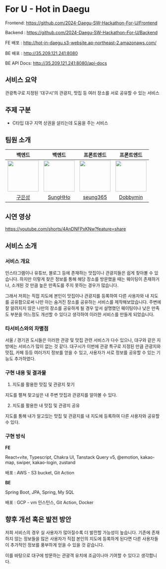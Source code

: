 # For U - Hot in Daegu

Frontend: https://github.com/2024-Daegu-SW-Hackathon-For-U/Frontend

Backend : https://github.com/2024-Daegu-SW-Hackathon-For-U/Backend

FE 배포 : http://hot-in-daegu.s3-website.ap-northeast-2.amazonaws.com/

BE 배포 : http://35.209.121.241:8080

BE API Docs: http://35.209.121.241:8080/api-docs

## 서비스 요약

관광특구로 지정된 '대구시'의 관광지, 맛집 등 여러 장소를 서로 공유할 수 있는
서비스

## 주제 구분

- C타입 대구 지역 상권을 살리는데 도움을 주는 서비스

## 팀원 소개

|                                             백엔드                                             |                                         백엔드                                         |                                        프론트엔드                                        |                                        프론트엔드                                        |
| :--------------------------------------------------------------------------------------------: | :------------------------------------------------------------------------------------: | :--------------------------------------------------------------------------------------: | :--------------------------------------------------------------------------------------: |
| [<img src="https://github.com/Koo-EunSung.png" width="100px">](https://github.com/Koo-EunSung) | [<img src="https://github.com/SungHHo.png" width="100px">](https://github.com/SungHHo) | [<img src="https://github.com/seung365.png" width="100px">](https://github.com/seung365) | [<img src="https://github.com/Dobbymin.png" width="100px">](https://github.com/Dobbymin) |
|                            [구은성](https://github.com/Koo-EunSung)                            |                         [SungHHo](https://github.com/SungHHo)                          |                         [seung365](https://github.com/seung365)                          |                         [Dobbymin](https://github.com/Dobbymin)                          |

## 시연 영상

https://youtube.com/shorts/4AnDNFPxKNw?feature=share

## 서비스 소개

### 서비스 개요

인스타그램이나 유튜브, 블로그 등에 존재하는 맛집이나 관광지들은 쉽게 찾아볼 수
있습니다. 하지만 이렇게 찾은 정보를 통해 해당 장소를 방문했을 때는 웨이팅이
존재하거나, 소개된 것 만큼 높은 만족도를 주지 못하는 경우가 많습니다.

그래서 저희는 직접 지도에 본인이 맛집이나 관광지를 등록하여 다른 사용자와 내
지도를 공유함으로써 나만 아는 숨겨진 장소를 공유하는 서비스를 제작해보았습니다.
주변에 잘 알려지지 않은 나만의 장소를 공유하게 될 경우 앞서 설명했던 웨이팅이나
낮은 만족도 부분을 어느정도 개선할 수 있다고 생각하여 이러한 서비스를 만들게
되었습니다.

### 타서비스와의 차별점

서울 / 경기권 도시들은 이러한 관광 및 맛집 관련 서비스가 다수 있으나, 대구와
같은 지방에는 서비스가 많이 없는 것 같다. 대구시가 이번에 관광 특구로 지정된
만큼 관광지와 맛집, 카페 등등 여러가지 정보를 얻을 수 있고, 사용자가 서로 정보를
공유할 수 있는 기능도 추가하였다.

### 구현 내용 및 결과물

1. 지도를 활용한 맛집 및 관광지 찾기

지도를 펼쳐 찾고싶은 내 주변 맛집과 관광지를 알아볼 수 있다.

2. 지도를 활용한 내 맛집 및 관광지 공유

지도를 통해 내가 알고있는 맛집 및 관광지를 내 지도에 등록하여 다른 사용자와
공유할 수 있다.

### 구현 방식

**FE**

React+vite, Typescript, Chakra UI, Tanstack Query v5, @emotion, kakao-map,
swiper, kakao-login, zustand

배포 : AWS - S3 bucket, Git Action

**BE**

Spring Boot, JPA, Spring, My SQL

배포 : GCP - vm 인스턴스, Git Action, Docker

## 향후 개선 혹은 발전 방안

저희 서비스의 경우 실 사용자가 많아질수록 더 발전할 가능성이 높습니다. 기존에
존재하지 않는 정보들을 많은 사용자가 직접 본인의 지도에 등록하게 된다면 다른
사용자들이 추가적인 정보를 풍부하게 얻을 수 있을 것 같습니다.

이를 바탕으로 대구에 방문하는 관광객 유치에 조금이나마 기여할 수 있다고
생각합니다.
